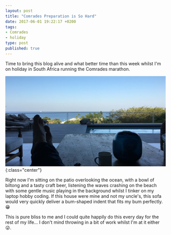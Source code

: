 ```yaml
---
layout: post
title: "Comrades Preparation is So Hard"
date: 2017-06-01 19:22:17 +0200
tags:
- Comrades
- holiday
type: post
published: true
---
```


Time to bring this blog alive and what better time than this week whilst I'm on holiday in South Africa running the Comrades marathon.

![Comrades Prep is so Hard](/img/sea-view.jpg){:class="center"}

Right now I'm sitting on the patio overlooking the ocean, with a bowl of biltong and a tasty craft beer, listening the waves crashing on the beach with some gentle music playing in the background whilst I tinker on my laptop hobby coding. If this house were mine and not my uncle's, this sofa would very quickly deliver a bum-shaped indent that fits my bum perfectly. 😁

This is pure bliss to me and I could quite happily do this every day for the rest of my life... I don't mind throwing in a bit of work whilst I'm at it either 😜.
